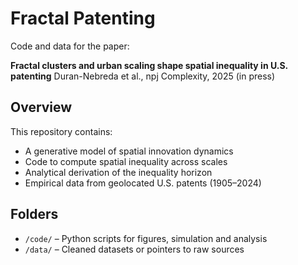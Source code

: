 # Fractal Patenting

Code and data for the paper:

**Fractal clusters and urban scaling shape spatial inequality in U.S. patenting**
Duran-Nebreda et al., npj Complexity, 2025 (in press)

## Overview

This repository contains:
- A generative model of spatial innovation dynamics
- Code to compute spatial inequality across scales
- Analytical derivation of the inequality horizon
- Empirical data from geolocated U.S. patents (1905–2024)

## Folders

- `/code/` – Python scripts for figures, simulation and analysis
- `/data/` – Cleaned datasets or pointers to raw sources
